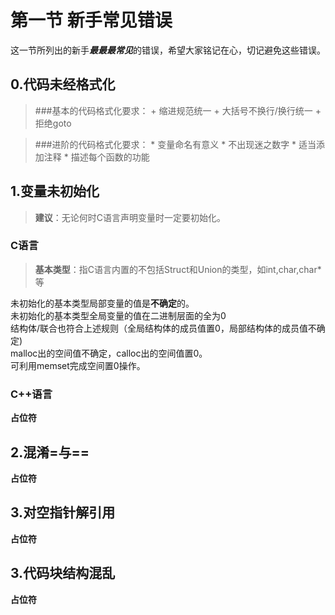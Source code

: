 # 第一节 新手常见错误

这一节所列出的新手***最最最常见***的错误，希望大家铭记在心，切记避免这些错误。

## 0.代码未经格式化

> ###基本的代码格式化要求：
    + 缩进规范统一
    + 大括号不换行/换行统一
    + 拒绝goto
  
> ###进阶的代码格式化要求：
    * 变量命名有意义
    * 不出现迷之数字
    * 适当添加注释
    * 描述每个函数的功能

## 1.变量未初始化

> **建议**：无论何时C语言声明变量时一定要初始化。

### C语言
> **基本类型**：指C语言内置的不包括Struct和Union的类型，如int,char,char\*等

未初始化的基本类型局部变量的值是**不确定**的。  
未初始化的基本类型全局变量的值在二进制层面的全为0  
结构体/联合也符合上述规则（全局结构体的成员值置0，局部结构体的成员值不确定)  
malloc出的空间值不确定，calloc出的空间值置0。  
可利用memset完成空间置0操作。  
### C++语言
**占位符**
## 2.混淆=与==
**占位符**
## 3.对空指针解引用
**占位符**
## 3.代码块结构混乱
**占位符**